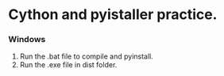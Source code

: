 # Cython and pyistaller practice.

### Windows
<ol>
    <li> Run the .bat file to compile and pyinstall.</li>
    <li> Run the .exe file in dist folder.</li>
</ol>

